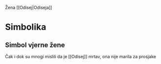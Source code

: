 Žena [[Odisej|Odiseja]]

# Simbolika
## Simbol vjerne žene
Čak i dok su mnogi mislili da je [[Odisej]] mrtav, ona nije marila za prosjake